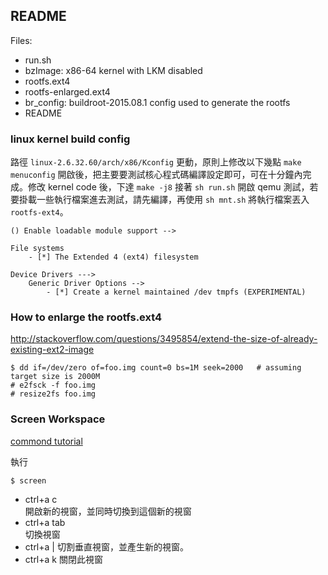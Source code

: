 ## README ##


Files:

- run.sh
- bzImage: x86-64 kernel with LKM disabled
- rootfs.ext4
- rootfs-enlarged.ext4
- br_config: buildroot-2015.08.1 config used to generate the rootfs
- README

### linux kernel build config ###

路徑 `linux-2.6.32.60/arch/x86/Kconfig` 更動，原則上修改以下幾點 `make menuconfig` 開啟後，把主要要測試核心程式碼編譯設定即可，可在十分鐘內完成。修改 kernel code 後，下達 `make -j8` 接著 `sh run.sh` 開啟 qemu 測試，若要掛載一些執行檔案進去測試，請先編譯，再使用 `sh mnt.sh` 將執行檔案丟入 `rootfs-ext4`。



```
() Enable loadable module support -->
```

```
File systems
	- [*] The Extended 4 (ext4) filesystem
```

```
Device Drivers --->
	Generic Driver Options -->
		- [*] Create a kernel maintained /dev tmpfs (EXPERIMENTAL)
```

### How to enlarge the rootfs.ext4 ###

http://stackoverflow.com/questions/3495854/extend-the-size-of-already-existing-ext2-image

```
$ dd if=/dev/zero of=foo.img count=0 bs=1M seek=2000   # assuming target size is 2000M
# e2fsck -f foo.img
# resize2fs foo.img 
```

### Screen Workspace ###

[commond tutorial](http://ssorc.tw/19)

執行

```
$ screen
```

* ctrl+a c  
開啟新的視窗，並同時切換到這個新的視窗
* ctrl+a tab  
切換視窗
* ctrl+a |
切割垂直視窗，並產生新的視窗。
* ctrl+a k
關閉此視窗